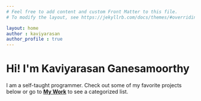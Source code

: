```yaml
---
# Feel free to add content and custom Front Matter to this file.
# To modify the layout, see https://jekyllrb.com/docs/themes/#overriding-theme-defaults

layout: home
author : kaviyarasan
author_profile : true
---
```


# Hi! I'm Kaviyarasan Ganesamoorthy
  I am a self-taught programmer. Check out some of my favorite  projects below or go to [**My Work**](/mywork)  to see a categorized list.